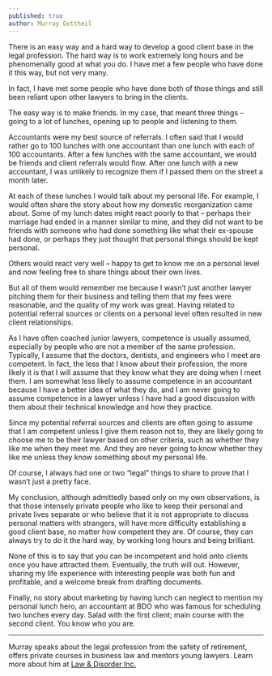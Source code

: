 ```yaml
---
published: true
author: Murray Gottheil
---
```

There is an easy way and a hard way to develop a good client base in the legal profession. The hard way is to work extremely long hours and be phenomenally good at what you do. I have met a few people who have done it this way, but not very many. 

In fact, I have met some people who have done both of those things and still been reliant upon other lawyers to bring in the clients.

The easy way is to make friends. In my case, that meant three things – going to a lot of lunches, opening up to people and listening to them.

Accountants were my best source of referrals. I often said that I would rather go to 100 lunches with one accountant than one lunch with each of 100 accountants. After a few lunches with the same accountant, we would be friends and client referrals would flow. After one lunch with a new accountant, I was unlikely to recognize them if I passed them on the street a month later. 

At each of these lunches I would talk about my personal life. For example, I would often share the story about how my domestic reorganization came about. Some of my lunch dates might react poorly to that – perhaps their marriage had ended in a manner similar to mine, and they did not want to be friends with someone who had done something like what their ex-spouse had done, or perhaps they just thought that personal things should be kept personal.  

Others would react very well – happy to get to know me on a personal level and now feeling free to share things about their own lives.

But all of them would remember me because I wasn’t just another lawyer pitching them for their business and telling them that my fees were reasonable, and the quality of my work was great. Having related to potential referral sources or clients on a personal level often resulted in new client relationships.

As I have often coached junior lawyers, competence is usually assumed, especially by people who are not a member of the same profession. Typically, I assume that the doctors, dentists, and engineers who I meet are competent. In fact, the less that I know about their profession, the more likely it is that I will assume that they know what they are doing when I meet them. I am somewhat less likely to assume competence in an accountant because I have a better idea of what they do, and I am never going to assume competence in a lawyer unless I have had a good discussion with them about their technical knowledge and how they practice.

Since my potential referral sources and clients are often going to assume that I am competent unless I give them reason not to, they are likely going to choose me to be their lawyer based on other criteria, such as whether they like me when they meet me. And they are never going to know whether they like me unless they know something about my personal life.

 Of course, I always had one or two “legal” things to share to prove that I wasn’t just a pretty face.

My conclusion, although admittedly based only on my own observations, is that those intensely private people who like to keep their personal and private lives separate or who believe that it is not appropriate to discuss personal matters with strangers, will have more difficulty establishing a good client base, no matter how competent they are. Of course, they can always try to do it the hard way, by working long hours and being brilliant.

None of this is to say that you can be incompetent and hold onto clients once you have attracted them. Eventually, the truth will out.  However, sharing my life experience with interesting people was both fun and profitable, and a welcome break from drafting documents.

Finally, no story about marketing by having lunch can neglect to mention my personal lunch hero, an accountant at BDO who was famous for scheduling two lunches every day. Salad with the first client; main course with the second client. You know who you are.

----

Murray speaks about the legal profession from the safety of retirement, offers private courses in business law and mentors young lawyers. Learn more about him at [Law & Disorder Inc.](https://lawanddisorderinc.com/)
